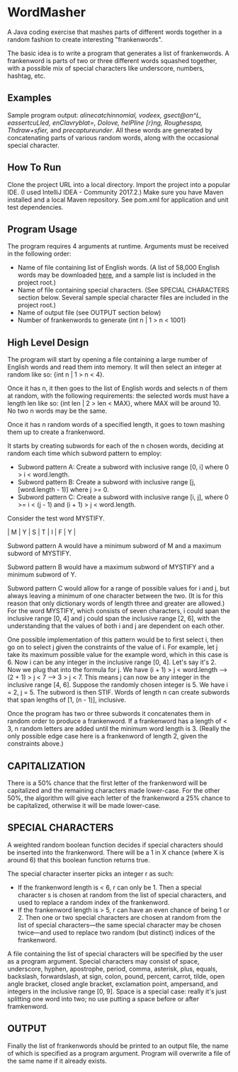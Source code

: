 # WordMasher
A Java coding exercise that mashes parts of different words together in a random fashion to create interesting "frankenwords".

The basic idea is to write a program that generates a list of frankenwords. A frankenword is parts of two or three different words squashed together, with a possible mix of special characters like underscore, numbers, hashtag, etc. 

## Examples

Sample program output: _alinecatchinnomial, vodeex, gsect@on^L, eassertcuLled, enClavryblat=, Dolove, helPline [r}ng, Roughesspa, Thdraw+sfier,_ and _precaptureunder_. All these words are generated by concatenating parts of various random words, along with the occasional special character.

## How To Run
Clone the project URL into a local directory. Import the project into a popular IDE. (I used IntelliJ IDEA - Community 2017.2.) Make sure you have Maven installed and a local Maven repository. See pom.xml for application and unit test dependencies. 

## Program Usage
The program requires 4 arguments at runtime. Arguments must be received in the following order:
* Name of file containing list of English words. (A list of 58,000 English words may be downloaded [here](http://www.mieliestronk.com/wordlist.html), and a sample list is included in the project root.)
* Name of file containing special characters. (See SPECIAL CHARACTERS section below. Several sample special character files are included in the project root.) 
* Name of output file (see OUTPUT section below)
* Number of frankenwords to generate {int n | 1 > n < 1001}

## High Level Design
The program will start by opening a file containing a large number of English words and read them into memory. It will then select an integer at random like so: {int n | 1 > n < 4}. 

Once it has n, it then goes to the list of English words and selects n of them at random, with the following requirements: the selected words must have a length len like so: {int len | 2 > len < MAX}, where MAX will be around 10. No two n words may be the same. 

Once it has n random words of a specified length, it goes to town mashing them up to create a frankenword. 

It starts by creating subwords for each of the n chosen words, deciding at random each time which subword pattern to employ: 

* Subword pattern A: Create a subword with inclusive range [0, i] where 0 > i < word.length.
* Subword pattern B: Create a subword with inclusive range [j, [word.length - 1)] where j >= 0. 
* Subword pattern C: Create a subword with inclusive range [i, j], where 0 >= i < (j - 1) and (i + 1) > j < word.length. 

Consider the test word MYSTIFY. 

| M | Y | S | T | I | F | Y |

Subword pattern A would have a minimum subword of M and a maximum subword of MYSTIFY.

Subword pattern B would have a maximum subword of MYSTIFY and a minimum subword of Y.

Subword pattern C would allow for a range of possible values for i and j, but always leaving a minimum of one character between the two. (It is for this reason that only dictionary words of length three and greater are allowed.) For the word MYSTIFY, which consists of seven characters, i could span the inclusive range [0, 4] and j could span the inclusive range [2, 6], with the understanding that the values of both i and j are dependent on each other. 

One possible implementation of this pattern would be to first select i, then go on to select j given the constraints of the value of i. For example, let j take its maximum possible value for the example word, which in this case is 6. Now i can be any integer in the inclusive range [0, 4]. Let's say it's 2. Now we plug that into the formula for j. We have (i + 1) > j < word.length --> (2 + 1) > j < 7 --> 3 > j < 7. This means j can now be any integer in the inclusive range [4, 6]. Suppose the randomly chosen integer is 5. We have i = 2, j = 5. The subword is then STIF. Words of length n can create subwords that span lengths of [1, (n - 1)], inclusive. 

Once the program has two or three subwords it concatenates them in random order to produce a frankenword. If a frankenword has a length of < 3, n random letters are added until the minimum word length is 3. (Really the only possible edge case here is a frankenword of length 2, given the constraints above.)

## CAPITALIZATION

There is a 50% chance that the first letter of the frankenword will be capitalized and the remaining characters made lower-case. For the other 50%, the algorithm will give each letter of the frankenword a 25% chance to be capitalized, otherwise it will be made lower-case. 

## SPECIAL CHARACTERS

A weighted random boolean function decides if special characters should be inserted into the frankenword. There will be a 1 in X chance (where X is around 6) that this boolean function returns true. 

The special character inserter picks an integer r as such: 
* If the frankenword length is < 6, r can only be 1. Then a special character s is chosen at random from the list of special characters, and used to replace a random index of the frankenword.
* If the frankenword length is > 5, r can have an even chance of being 1 or 2. Then one or two special characters are chosen at random from the list of special characters—the same special character may be chosen twice—and used to replace two random (but distinct) indices of the frankenword. 

A file containing the list of special characters will be specified by the user as a program argument. Special characters may consist of space, underscore, hyphen, apostrophe, period, comma, asterisk, plus, equals, backslash, forwardslash, at sign, colon, pound, percent, carrot, tilde, open angle bracket, closed angle bracket, exclamation point, ampersand, and integers in the inclusive range [0, 9]. Space is a special case: really it's just splitting one word into two; no use putting a space before or after framkenword.

## OUTPUT

Finally the list of frankenwords should be printed to an output file, the name of which is specified as a program argument. Program will overwrite a file of the same name if it already exists.
